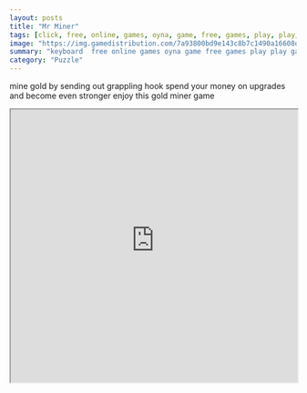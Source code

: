 ```yaml
---
layout: posts
title: "Mr Miner"
tags: [click, free, online, games, oyna, game, free, games, play, play, games]
image: "https://img.gamedistribution.com/7a93800bd9e143c8b7c1490a16608df2.jpg"
summary: "keyboard  free online games oyna game free games play play games"
category: "Puzzle"
---
```


mine gold by sending out grappling hook spend your money on upgrades and become even stronger enjoy this gold miner game

<iframe width="100%" height="480px;" src="https://html5.gamedistribution.com/7a93800bd9e143c8b7c1490a16608df2/"></iframe>